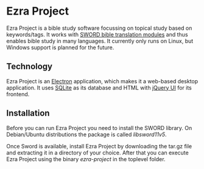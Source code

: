 # Ezra Project
Ezra Project is a bible study software focussing on topical study based on keywords/tags.
It works with [SWORD bible translation modules](http://www.crosswire.org/sword) and thus enables bible study in many languages. It currently only runs on Linux, but Windows support is planned for the future.

## Technology
Ezra Project is an [Electron](https://electronjs.org/) application, which makes it a web-based desktop application. It uses [SQLite](https://www.sqlite.org) as its database and HTML with [jQuery UI](https://jqueryui.com/) for its frontend.

## Installation

Before you can run Ezra Project you need to install the SWORD library. On Debian/Ubuntu distributions the package is called *libsword11v5*.

Once Sword is available, install Ezra Project by downloading the tar.gz file and extracting it in a directory of your choice.
After that you can execute Ezra Project using the binary *ezra-project* in the toplevel folder.
